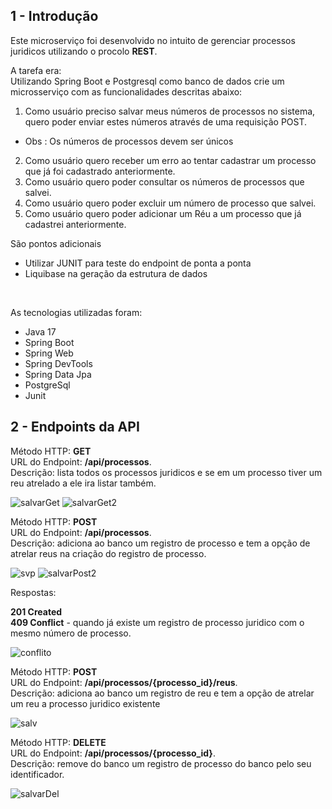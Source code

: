 <h2>1 - Introdução</h2>

Este microserviço foi desenvolvido no intuito de gerenciar processos juridicos utilizando o procolo **REST**.

A tarefa era:
<br>
Utilizando Spring Boot e Postgresql como banco de dados crie um microsserviço com as
funcionalidades descritas abaixo:
1. Como usuário preciso salvar meus números de processos no sistema, quero poder
enviar estes números através de uma requisição POST.
- Obs : Os números de processos devem ser únicos
2. Como usuário quero receber um erro ao tentar cadastrar um processo que já foi
cadastrado anteriormente.
3. Como usuário quero poder consultar os números de processos que salvei.
4. Como usuário quero poder excluir um número de processo que salvei.
5. Como usuário quero poder adicionar um Réu a um processo que já cadastrei
anteriormente.

São pontos adicionais
- Utilizar JUNIT para teste do endpoint de ponta a ponta
- Liquibase na geração da estrutura de dados
<br>

As tecnologias utilizadas foram: 
   - Java 17
   - Spring Boot
   - Spring Web
   - Spring DevTools
   - Spring Data Jpa
   - PostgreSql
   - Junit

<h2>2 - Endpoints da API</h2>

Método HTTP: **GET**<br>
URL do Endpoint: **/api/processos**.<br>
Descrição: lista todos os processos juridicos e se em um processo tiver um reu atrelado a ele ira listar também.

![salvarGet](https://github.com/user-attachments/assets/b2dbda38-715c-4cdc-89ce-83aae5e3c9d6)
![salvarGet2](https://github.com/user-attachments/assets/b2ef0bad-6a66-4456-908f-f453d4b1f67b)

Método HTTP: **POST**<br>
URL do Endpoint: **/api/processos**.<br>
Descrição: adiciona ao banco um registro de processo e tem a opção de atrelar reus na criação do registro de processo.

![svp](https://github.com/user-attachments/assets/3958ec8c-8bfe-4377-a5f3-3149ec99e635)
![salvarPost2](https://github.com/user-attachments/assets/3bceaafd-1235-49d4-9372-d6270e75e5cd)

Respostas:

**201 Created**<br>
**409 Conflict** - quando já existe um registro de processo juridico com o mesmo número de processo.

![conflito](https://github.com/user-attachments/assets/2232b90f-5e30-4149-bb3d-2705d451a36e)

Método HTTP: **POST**<br>
URL do Endpoint: **/api/processos/{processo_id}/reus**.<br>
Descrição: adiciona ao banco um registro de reu e tem a opção de atrelar um reu a processo juridico existente

![salv](https://github.com/user-attachments/assets/0c98fe20-4c6a-48e1-bfc2-0b64049f8a81)


Método HTTP: **DELETE**<br>
URL do Endpoint: **/api/processos/{processo_id}**.<br>
Descrição: remove do banco um registro de processo do banco pelo seu identificador.

![salvarDel](https://github.com/user-attachments/assets/4e6cad5b-b7fb-4b1b-8480-b408b53f4acc)


